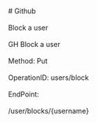 <br>#     Github</br>
<br>Block a user</br>
<br>GH Block a user</br>
<br>Method: Put</br>
<br>OperationID: users/block</br>
<br>EndPoint:</br>
<br>/user/blocks/{username}</br>
